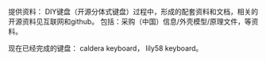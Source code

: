 提供资料：
  DIY键盘（开源分体式键盘）过程中，形成的配套资料和文档，相关的开源资料见互联网和github。
  包括：采购（中国）信息/外壳模型/原理文件，等资料。

现在已经完成的键盘：
  caldera keyboard， 
  lily58 keyboard。

